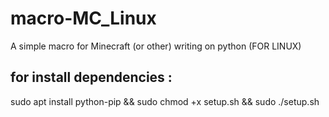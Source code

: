 # macro-MC_Linux
A simple macro for Minecraft (or other) writing on python (FOR LINUX)

for install dependencies :
--------------------------
sudo apt install python-pip && sudo chmod +x setup.sh && sudo ./setup.sh
